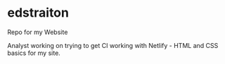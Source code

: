 # edstraiton
Repo for my Website

Analyst working on trying to get CI working with Netlify - HTML and CSS basics for my site. 
